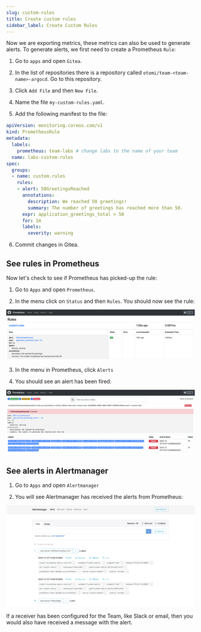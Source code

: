 ```yaml
---
slug: custom-rules
title: Create custom rules
sidebar_label: Create Custom Rules
---
```


Now we are exporting metrics, these metrics can also be used to generate alerts. To generate alerts, we first need to create a Prometheus `Rule`:

1. Go to `apps` and open `Gitea`.

2. In the list of repositories there is a repository called `otomi/team-<team-name>-argocd`. Go to this repository.

3. Click `Add File` and then `New File`.

4. Name the file `my-custom-rules.yaml`.

5. Add the following manifest to the file:

```yaml
apiVersion: monitoring.coreos.com/v1
kind: PrometheusRule
metadata:
  labels:
    prometheus: team-labs # change labs to the name of your team
  name: labs-custom-rules
spec:
  groups:
  - name: custom.rules
    rules:
    - alert: 50GreetingsReached
      annotations:
        description: We reached 50 greetings!
        summary: The number of greetings has reached more than 50.
      expr: application_greetings_total > 50
      for: 1m
      labels:
        severity: warning
```

6. Commit changes in Gitea.

## See rules in Prometheus

Now let's check to see if Prometheus has picked-up the rule:

1. Go to `Apps` and open `Prometheus`.

2. In the menu click on `Status` and then `Rules`. You should now see the rule:

![rules](../../img/rules-1.png)

3. In the menu in Prometheus, click `Alerts`

4. You should see an alert has been fired:

![rules](../../img/rules-2.png)

## See alerts in Alertmanager

1. Go to `Apps` and open `Alertmanager`

2. You will see Alertmanager has received the alerts from Prometheus:

![rules](../../img/rules-3.png)

If a receiver has been configured for the Team, like Slack or email, then you would also have received a message with the alert.